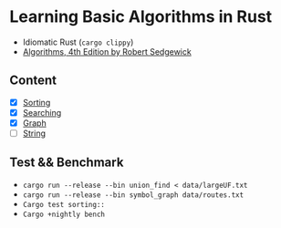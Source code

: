 # Learning Basic Algorithms in Rust
- Idiomatic Rust (`cargo clippy`)
- [Algorithms, 4th Edition by Robert Sedgewick](https://algs4.cs.princeton.edu/)

## Content
  - [x] [Sorting](./src/sorting/README.md)
  - [x] [Searching](./src/searching/README.md)
  - [x] [Graph](./src/graphs/README.md)
  - [ ] [String](./src/strings/README.md)

## Test && Benchmark
 - `cargo run --release --bin union_find < data/largeUF.txt`
 - `cargo run --release --bin symbol_graph data/routes.txt`
 - `Cargo test sorting::`
 - `Cargo +nightly bench`
